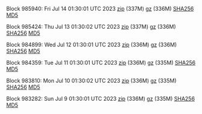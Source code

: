 Block 985940: Fri Jul 14 01:30:01 UTC 2023 [zip](https://files.01coin.io/mainnet/2023-07-14/bootstrap.dat.zip) (337M) [gz](https://files.01coin.io/mainnet/2023-07-14/bootstrap.dat.tar.gz) (336M) [SHA256](https://files.01coin.io/mainnet/2023-07-14/sha256.txt) [MD5](https://files.01coin.io/mainnet/2023-07-14/md5.txt)

Block 985424: Thu Jul 13 01:30:02 UTC 2023 [zip](https://files.01coin.io/mainnet/2023-07-13/bootstrap.dat.zip) (337M) [gz](https://files.01coin.io/mainnet/2023-07-13/bootstrap.dat.tar.gz) (336M) [SHA256](https://files.01coin.io/mainnet/2023-07-13/sha256.txt) [MD5](https://files.01coin.io/mainnet/2023-07-13/md5.txt)

Block 984899: Wed Jul 12 01:30:01 UTC 2023 [zip](https://files.01coin.io/mainnet/2023-07-12/bootstrap.dat.zip) (336M) [gz](https://files.01coin.io/mainnet/2023-07-12/bootstrap.dat.tar.gz) (336M) [SHA256](https://files.01coin.io/mainnet/2023-07-12/sha256.txt) [MD5](https://files.01coin.io/mainnet/2023-07-12/md5.txt)

Block 984359: Tue Jul 11 01:30:01 UTC 2023 [zip](https://files.01coin.io/mainnet/2023-07-11/bootstrap.dat.zip) (336M) [gz](https://files.01coin.io/mainnet/2023-07-11/bootstrap.dat.tar.gz) (335M) [SHA256](https://files.01coin.io/mainnet/2023-07-11/sha256.txt) [MD5](https://files.01coin.io/mainnet/2023-07-11/md5.txt)

Block 983810: Mon Jul 10 01:30:02 UTC 2023 [zip](https://files.01coin.io/mainnet/2023-07-10/bootstrap.dat.zip) (336M) [gz](https://files.01coin.io/mainnet/2023-07-10/bootstrap.dat.tar.gz) (335M) [SHA256](https://files.01coin.io/mainnet/2023-07-10/sha256.txt) [MD5](https://files.01coin.io/mainnet/2023-07-10/md5.txt)

Block 983282: Sun Jul  9 01:30:01 UTC 2023 [zip](https://files.01coin.io/mainnet/2023-07-09/bootstrap.dat.zip) (336M) [gz](https://files.01coin.io/mainnet/2023-07-09/bootstrap.dat.tar.gz) (335M) [SHA256](https://files.01coin.io/mainnet/2023-07-09/sha256.txt) [MD5](https://files.01coin.io/mainnet/2023-07-09/md5.txt)
